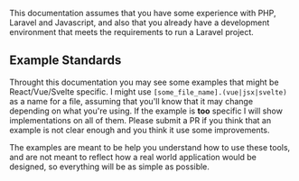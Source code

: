 
This documentation assumes that you have some experience with PHP, Laravel and Javascript, and also that you already have a development environment that meets the requirements to run a Laravel project.

## Example Standards <!-- {docsify-ignore} -->

Throught this documentation you may see some examples that might be React/Vue/Svelte specific. I might use `[some_file_name].(vue|jsx|svelte)` as a name for a file, assuming that you'll know that it may change depending on what you're using. If the example is **too** specific I will show implementations on all of them. Please submit a PR if you think that an example is not clear enough and you think it use some improvements.

The examples are meant to be help you understand how to use these tools, and are not meant to reflect how a real world application would be designed, so everything will be as simple as possible.
